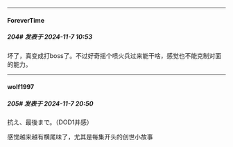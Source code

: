 ﻿
*****

####  ForeverTime  
##### 204#       发表于 2024-11-7 10:53

坏了，真变成打boss了。不过好奇摇个喷火兵过来能干啥，感觉也不能克制对面的能力。


*****

####  wolf1997  
##### 205#       发表于 2024-11-7 20:50

抗え、最後まで。（DOD1并感）

感觉越来越有横尾味了，尤其是每集开头的创世小故事

